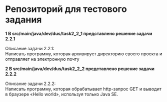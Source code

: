 # Репозиторий для тестового задания

__1 В src/main/java/dev/dus/task2_2_1 представлено решение задачи 2.2.1__

Описание задачи 2.2.1: \
Написать программу, которая архивирует директорию своего проекта и отправляет на
электронную почту


__2 В src/main/java/dev/dus/task2_2_2 представлено решение задачи 2.2.2__

Описание задачи 2.2.2: \
Написать программу, которая обрабатывает http-запрос GET и выводит в браузере «Hello
world», используя только Java SE.
